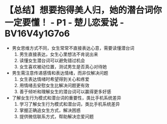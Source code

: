 # 【总结】想要抱得美人归，她的潜台词你一定要懂！ - P1 - 楚儿恋爱说 - BV16V4y1G7o6

-   男女思维方式不同，女生常常不直接表达心意，需要读懂潜台词
    1.  男生直接表达，女生心里想法不肯说出来
    2.  读懂女生潜台词可以避免错过机会
    3.  女生喜欢被动位置，测试男生是否真心对待她
-   男生需注意传递感情和表达情绪，而非仅解决问题
    1.  女生表达情绪时希望得到关心和疼爱
    2.  用情绪去安慰女生比解决问题更有效
    3.  善于倾听和理解女生的潜台词可以赢得更多好感
-   了解女生行为模式和潜台词的重要性，类比手机系统差异
    1.  学习了解女生行为模式和潜台词，类比手机系统差异
    2.  掌握正确追女生方式，解决困惑
    3.  提供微信联系方式，帮助解决恋爱问题